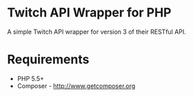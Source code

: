 # Twitch API Wrapper for PHP

A simple Twitch API wrapper for version 3 of their RESTful API.

# Requirements
- PHP 5.5+
- Composer - http://www.getcomposer.org
